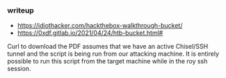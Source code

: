 ### writeup 

* https://idiothacker.com/hackthebox-walkthrough-bucket/
* https://0xdf.gitlab.io/2021/04/24/htb-bucket.html#

Curl to download the PDF assumes that we have an active Chisel/SSH tunnel and the script is being run from our attacking machine. It is entirely possible to run this script from the target machine while in the roy ssh session. 